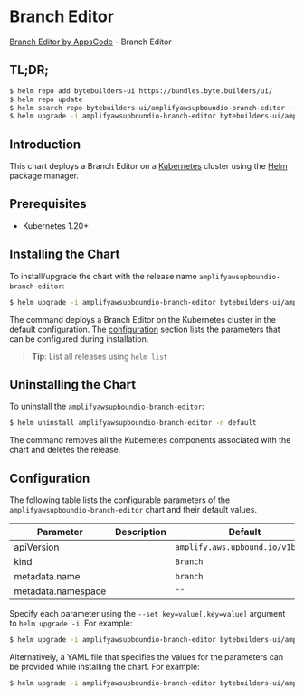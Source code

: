 # Branch Editor

[Branch Editor by AppsCode](https://byte.builders) - Branch Editor

## TL;DR;

```bash
$ helm repo add bytebuilders-ui https://bundles.byte.builders/ui/
$ helm repo update
$ helm search repo bytebuilders-ui/amplifyawsupboundio-branch-editor --version=v0.4.18
$ helm upgrade -i amplifyawsupboundio-branch-editor bytebuilders-ui/amplifyawsupboundio-branch-editor -n default --create-namespace --version=v0.4.18
```

## Introduction

This chart deploys a Branch Editor on a [Kubernetes](http://kubernetes.io) cluster using the [Helm](https://helm.sh) package manager.

## Prerequisites

- Kubernetes 1.20+

## Installing the Chart

To install/upgrade the chart with the release name `amplifyawsupboundio-branch-editor`:

```bash
$ helm upgrade -i amplifyawsupboundio-branch-editor bytebuilders-ui/amplifyawsupboundio-branch-editor -n default --create-namespace --version=v0.4.18
```

The command deploys a Branch Editor on the Kubernetes cluster in the default configuration. The [configuration](#configuration) section lists the parameters that can be configured during installation.

> **Tip**: List all releases using `helm list`

## Uninstalling the Chart

To uninstall the `amplifyawsupboundio-branch-editor`:

```bash
$ helm uninstall amplifyawsupboundio-branch-editor -n default
```

The command removes all the Kubernetes components associated with the chart and deletes the release.

## Configuration

The following table lists the configurable parameters of the `amplifyawsupboundio-branch-editor` chart and their default values.

|     Parameter      | Description |                   Default                   |
|--------------------|-------------|---------------------------------------------|
| apiVersion         |             | <code>amplify.aws.upbound.io/v1beta1</code> |
| kind               |             | <code>Branch</code>                         |
| metadata.name      |             | <code>branch</code>                         |
| metadata.namespace |             | <code>""</code>                             |


Specify each parameter using the `--set key=value[,key=value]` argument to `helm upgrade -i`. For example:

```bash
$ helm upgrade -i amplifyawsupboundio-branch-editor bytebuilders-ui/amplifyawsupboundio-branch-editor -n default --create-namespace --version=v0.4.18 --set apiVersion=amplify.aws.upbound.io/v1beta1
```

Alternatively, a YAML file that specifies the values for the parameters can be provided while
installing the chart. For example:

```bash
$ helm upgrade -i amplifyawsupboundio-branch-editor bytebuilders-ui/amplifyawsupboundio-branch-editor -n default --create-namespace --version=v0.4.18 --values values.yaml
```
